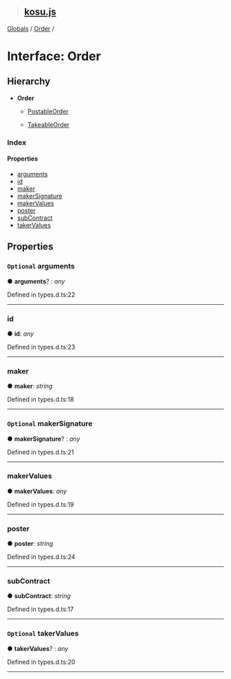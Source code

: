 > ## [kosu.js](../README.md)

[Globals](../globals.md) / [Order](order.md) /

# Interface: Order

## Hierarchy

* **Order**

  * [PostableOrder](postableorder.md)

  * [TakeableOrder](takeableorder.md)

### Index

#### Properties

* [arguments](order.md#optional-arguments)
* [id](order.md#id)
* [maker](order.md#maker)
* [makerSignature](order.md#optional-makersignature)
* [makerValues](order.md#makervalues)
* [poster](order.md#poster)
* [subContract](order.md#subcontract)
* [takerValues](order.md#optional-takervalues)

## Properties

### `Optional` arguments

● **arguments**? : *any*

Defined in types.d.ts:22

___

###  id

● **id**: *any*

Defined in types.d.ts:23

___

###  maker

● **maker**: *string*

Defined in types.d.ts:18

___

### `Optional` makerSignature

● **makerSignature**? : *any*

Defined in types.d.ts:21

___

###  makerValues

● **makerValues**: *any*

Defined in types.d.ts:19

___

###  poster

● **poster**: *string*

Defined in types.d.ts:24

___

###  subContract

● **subContract**: *string*

Defined in types.d.ts:17

___

### `Optional` takerValues

● **takerValues**? : *any*

Defined in types.d.ts:20

___